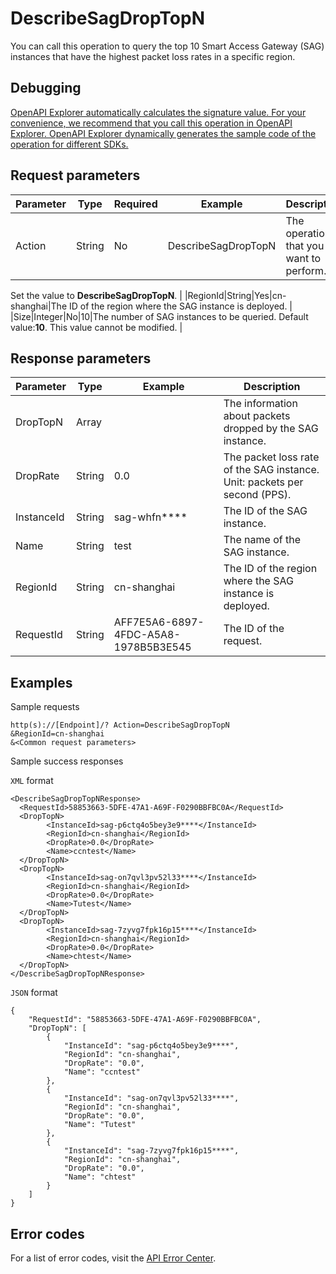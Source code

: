 # DescribeSagDropTopN

You can call this operation to query the top 10 Smart Access Gateway \(SAG\) instances that have the highest packet loss rates in a specific region.

## Debugging

[OpenAPI Explorer automatically calculates the signature value. For your convenience, we recommend that you call this operation in OpenAPI Explorer. OpenAPI Explorer dynamically generates the sample code of the operation for different SDKs.](https://api.aliyun.com/#product=Smartag&api=DescribeSagDropTopN&type=RPC&version=2018-03-13)

## Request parameters

|Parameter|Type|Required|Example|Description|
|---------|----|--------|-------|-----------|
|Action|String|No|DescribeSagDropTopN|The operation that you want to perform.

 Set the value to **DescribeSagDropTopN**. |
|RegionId|String|Yes|cn-shanghai|The ID of the region where the SAG instance is deployed. |
|Size|Integer|No|10|The number of SAG instances to be queried. Default value:**10**. This value cannot be modified. |

## Response parameters

|Parameter|Type|Example|Description|
|---------|----|-------|-----------|
|DropTopN|Array| |The information about packets dropped by the SAG instance. |
|DropRate|String|0.0|The packet loss rate of the SAG instance. Unit: packets per second \(PPS\). |
|InstanceId|String|sag-whfn\*\*\*\*|The ID of the SAG instance. |
|Name|String|test|The name of the SAG instance. |
|RegionId|String|cn-shanghai|The ID of the region where the SAG instance is deployed. |
|RequestId|String|AFF7E5A6-6897-4FDC-A5A8-1978B5B3E545|The ID of the request. |

## Examples

Sample requests

```
http(s)://[Endpoint]/? Action=DescribeSagDropTopN
&RegionId=cn-shanghai
&<Common request parameters>
```

Sample success responses

`XML` format

```
<DescribeSagDropTopNResponse>
  <RequestId>58853663-5DFE-47A1-A69F-F0290BBFBC0A</RequestId>
  <DropTopN>
        <InstanceId>sag-p6ctq4o5bey3e9****</InstanceId>
        <RegionId>cn-shanghai</RegionId>
        <DropRate>0.0</DropRate>
        <Name>ccntest</Name>
  </DropTopN>
  <DropTopN>
        <InstanceId>sag-on7qvl3pv52l33****</InstanceId>
        <RegionId>cn-shanghai</RegionId>
        <DropRate>0.0</DropRate>
        <Name>Tutest</Name>
  </DropTopN>
  <DropTopN>
        <InstanceId>sag-7zyvg7fpk16p15****</InstanceId>
        <RegionId>cn-shanghai</RegionId>
        <DropRate>0.0</DropRate>
        <Name>chtest</Name>
  </DropTopN>
</DescribeSagDropTopNResponse>
```

`JSON` format

```
{
	"RequestId": "58853663-5DFE-47A1-A69F-F0290BBFBC0A",
	"DropTopN": [
		{
			"InstanceId": "sag-p6ctq4o5bey3e9****",
			"RegionId": "cn-shanghai",
			"DropRate": "0.0",
			"Name": "ccntest"
		},
		{
			"InstanceId": "sag-on7qvl3pv52l33****",
			"RegionId": "cn-shanghai",
			"DropRate": "0.0",
			"Name": "Tutest"
		},
		{
			"InstanceId": "sag-7zyvg7fpk16p15****",
			"RegionId": "cn-shanghai",
			"DropRate": "0.0",
			"Name": "chtest"
		}
	]
}
```

## Error codes

For a list of error codes, visit the [API Error Center](https://error-center.alibabacloud.com/status/product/Smartag).

